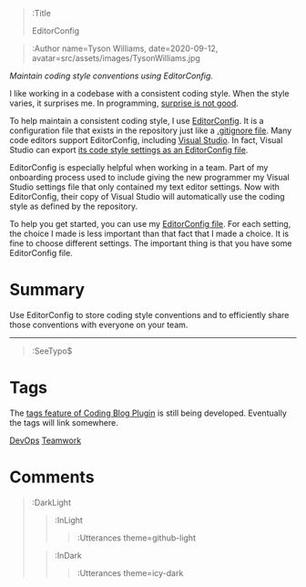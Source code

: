 > :Title
>
> EditorConfig

> :Author name=Tyson Williams,
>         date=2020-09-12,
>         avatar=src/assets/images/TysonWilliams.jpg

_Maintain coding style conventions using EditorConfig._

I like working in a codebase with a consistent coding style.  When the style varies, it surprises me.  In programming, [surprise is not good](https://en.wikipedia.org/wiki/Principle_of_least_astonishment).

To help maintain a consistent coding style, I use [EditorConfig](https://editorconfig.org/).  It is a configuration file that exists in the repository just like a [.gitignore file](https://git-scm.com/docs/gitignore).  Many code editors support EditorConfig, including [Visual Studio](https://docs.microsoft.com/en-us/visualstudio/ide/create-portable-custom-editor-options).  In fact, Visual Studio can export [its code style settings as an EditorConfig file](https://docs.microsoft.com/en-us/visualstudio/ide/code-styles-and-code-cleanup#code-styles-in-editorconfig-files).

EditorConfig is especially helpful when working in a team.  Part of my onboarding process used to include giving the new programmer my Visual Studio settings file that only contained my text editor settings.  Now with EditorConfig, their copy of Visual Studio will automatically use the coding style as defined by the repository.

To help you get started, you can use my [EditorConfig file](https://github.com/TysonMN/tyson-williams-blog/blob/master/src/assets/text/.editorconfig).  For each setting, the choice I made is less important than that fact that I made a choice.  It is fine to choose different settings.  The important thing is that you have some EditorConfig file.

# Summary

Use EditorConfig to store coding style conventions and to efficiently share those conventions with everyone on your team.

---

> :SeeTypo$

# Tags

The [tags feature of Coding Blog Plugin](https://connect-platform.github.io/coding-blog-plugin/tags) is still being developed.  Eventually the tags will link somewhere.

[DevOps](:Tag) [Teamwork](:Tag)

# Comments

> :DarkLight
> > :InLight
> >
> > > :Utterances theme=github-light
>
> > :InDark
> >
> > > :Utterances theme=icy-dark
